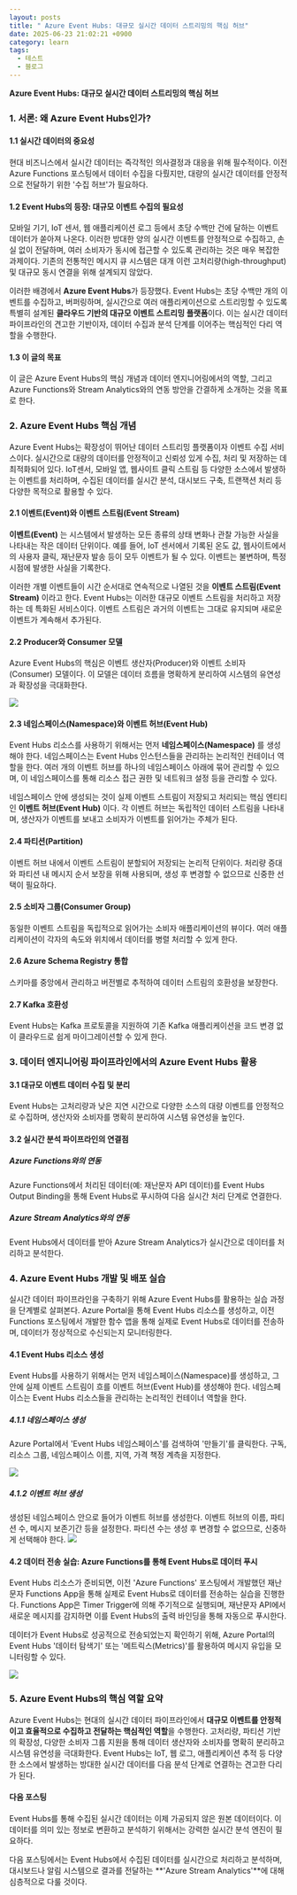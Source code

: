 ```yaml
---
layout: posts
title: " Azure Event Hubs: 대규모 실시간 데이터 스트리밍의 핵심 허브"
date: 2025-06-23 21:02:21 +0900
category: learn
tags:
  - 테스트
  - 블로그
---
```

 **Azure Event Hubs: 대규모 실시간 데이터 스트리밍의 핵심 허브**

### 1. 서론: 왜 Azure Event Hubs인가?

#### 1.1 실시간 데이터의 중요성

현대 비즈니스에서 실시간 데이터는 즉각적인 의사결정과 대응을 위해 필수적이다. 이전 Azure Functions 포스팅에서 데이터 수집을 다뤘지만, 대량의 실시간 데이터를 안정적으로 전달하기 위한 '수집 허브'가 필요하다.

#### 1.2 Event Hubs의 등장: 대규모 이벤트 수집의 필요성

모바일 기기, IoT 센서, 웹 애플리케이션 로그 등에서 초당 수백만 건에 달하는 이벤트 데이터가 쏟아져 나온다. 이러한 방대한 양의 실시간 이벤트를 안정적으로 수집하고, 손실 없이 전달하며, 여러 소비자가 동시에 접근할 수 있도록 관리하는 것은 매우 복잡한 과제이다. 기존의 전통적인 메시지 큐 시스템은 대개 이런 고처리량(high-throughput) 및 대규모 동시 연결을 위해 설계되지 않았다.

이러한 배경에서 **Azure Event Hubs**가 등장했다. Event Hubs는 초당 수백만 개의 이벤트를 수집하고, 버퍼링하며, 실시간으로 여러 애플리케이션으로 스트리밍할 수 있도록 특별히 설계된 **클라우드 기반의 대규모 이벤트 스트리밍 플랫폼**이다. 이는 실시간 데이터 파이프라인의 견고한 기반이자, 데이터 수집과 분석 단계를 이어주는 핵심적인 다리 역할을 수행한다.

#### 1.3 이 글의 목표

이 글은 Azure Event Hubs의 핵심 개념과 데이터 엔지니어링에서의 역할, 그리고 Azure Functions와 Stream Analytics와의 연동 방안을 간결하게 소개하는 것을 목표로 한다.
### 2. Azure Event Hubs 핵심 개념 

Azure Event Hubs는 확장성이 뛰어난 데이터 스트리밍 플랫폼이자 이벤트 수집 서비스이다. 실시간으로 대량의 데이터를 안정적이고 신뢰성 있게 수집, 처리 및 저장하는 데 최적화되어 있다. IoT센서, 모바일 앱, 웹사이트 클릭 스트림 등 다양한 소스에서 발생하는 이벤트를 처리하며, 수집된 데이터를 실시간 분석, 대시보드 구축, 트랜잭션 처리 등 다양한 목적으로 활용할 수 있다.

#### 2.1 이벤트(Event)와 이벤트 스트림(Event Stream)

**이벤트(Event)** 는 시스템에서 발생하는 모든 종류의 상태 변화나 관찰 가능한 사실을 나타내는 작은 데이터 단위이다. 예를 들어, IoT 센서에서 기록된 온도 값, 웹사이트에서의 사용자 클릭, 재난문자 발송 등이 모두 이벤트가 될 수 있다. 이벤트는 불변하며, 특정 시점에 발생한 사실을 기록한다.

이러한 개별 이벤트들이 시간 순서대로 연속적으로 나열된 것을 **이벤트 스트림(Event Stream)** 이라고 한다.
Event Hubs는 이러한 대규모 이벤트 스트림을 처리하고 저장하는 데 특화된 서비스이다. 이벤트 스트림은 과거의 이벤트는 그대로 유지되며 새로운 이벤트가 계속해서 추가된다.

#### 2.2 Producer와 Consumer 모델

Azure Event Hubs의 핵심은 이벤트 생산자(Producer)와 이벤트 소비자(Consumer) 모델이다. 이 모델은 데이터 흐름을 명확하게 분리하여 시스템의 유연성과 확장성을 극대화한다.

![](Pasted%20image%2020250707211810.png)
#### 2.3 네임스페이스(Namespace)와 이벤트 허브(Event Hub)

Event Hubs 리소스를 사용하기 위해서는 먼저 **네임스페이스(Namespace)** 를 생성해야 한다. 네임스페이스는 Event Hubs 인스턴스들을 관리하는 논리적인 컨테이너 역할을 한다. 여러 개의 이벤트 허브를 하나의 네임스페이스 아래에 묶어 관리할 수 있으며, 이 네임스페이스를 통해 리소스 접근 권한 및 네트워크 설정 등을 관리할 수 있다.

네임스페이스 안에 생성되는 것이 실제 이벤트 스트림이 저장되고 처리되는 핵심 엔티티인 **이벤트 허브(Event Hub)** 이다. 각 이벤트 허브는 독립적인 데이터 스트림을 나타내며, 생산자가 이벤트를 보내고 소비자가 이벤트를 읽어가는 주체가 된다.
#### 2.4 파티션(Partition)

이벤트 허브 내에서 이벤트 스트림이 분할되어 저장되는 논리적 단위이다. 처리량 증대와 파티션 내 메시지 순서 보장을 위해 사용되며, 생성 후 변경할 수 없으므로 신중한 선택이 필요하다.
#### 2.5 소비자 그룹(Consumer Group)

동일한 이벤트 스트림을 독립적으로 읽어가는 소비자 애플리케이션의 뷰이다. 여러 애플리케이션이 각자의 속도와 위치에서 데이터를 병렬 처리할 수 있게 한다.
#### 2.6 Azure Schema Registry 통합

스키마를 중앙에서 관리하고 버전별로 추적하여 데이터 스트림의 호환성을 보장한다.

#### 2.7 Kafka 호환성

Event Hubs는 Kafka 프로토콜을 지원하여 기존 Kafka 애플리케이션을 코드 변경 없이 클라우드로 쉽게 마이그레이션할 수 있게 한다.

### 3. 데이터 엔지니어링 파이프라인에서의 Azure Event Hubs 활용

#### 3.1 대규모 이벤트 데이터 수집 및 분리

Event Hubs는 고처리량과 낮은 지연 시간으로 다양한 소스의 대량 이벤트를 안정적으로 수집하며, 생산자와 소비자를 명확히 분리하여 시스템 유연성을 높인다.

#### 3.2 실시간 분석 파이프라인의 연결점

##### Azure Functions와의 연동
Azure Functions에서 처리된 데이터(예: 재난문자 API 데이터)를 Event Hubs Output Binding을 통해 Event Hubs로 푸시하여 다음 실시간 처리 단계로 연결한다.
##### Azure Stream Analytics와의 연동
Event Hubs에서 데이터를 받아 Azure Stream Analytics가 실시간으로 데이터를 처리하고 분석한다.

### 4. Azure Event Hubs 개발 및 배포 실습

실시간 데이터 파이프라인을 구축하기 위해 Azure Event Hubs를 활용하는 실습 과정을 단계별로 살펴본다. Azure Portal을 통해 Event Hubs 리소스를 생성하고, 이전 Functions 포스팅에서 개발한 함수 앱을 통해 실제로 Event Hubs로 데이터를 전송하며, 데이터가 정상적으로 수신되는지 모니터링한다.

#### 4.1 Event Hubs 리소스 생성

Event Hubs를 사용하기 위해서는 먼저 네임스페이스(Namespace)를 생성하고, 그 안에 실제 이벤트 스트림이 흐를 이벤트 허브(Event Hub)를 생성해야 한다. 네임스페이스는 Event Hubs 리소스들을 관리하는 논리적인 컨테이너 역할을 한다.

##### 4.1.1 네임스페이스 생성

Azure Portal에서 'Event Hubs 네임스페이스'를 검색하여 '만들기'를 클릭한다. 구독, 리소스 그룹, 네임스페이스 이름, 지역, 가격 책정 계측을 지정한다.

![](/assets/images/posts/create_eventHub_ns1.png)

##### 4.1.2 이벤트 허브 생성

생성된 네임스페이스 안으로 들어가 이벤트 허브를 생성한다. 이벤트 허브의 이름, 파티션 수, 메시지 보존기간 등을 설정한다. 파티션 수는 생성 후 변경할 수 없으므로, 신중하게 선택해야 한다.
![](/assets/images/posts/create_eventHub1.png)

#### 4.2 데이터 전송 실습: Azure Functions를 통해 Event Hubs로 데이터 푸시

Event Hubs 리소스가 준비되면, 이전 'Azure Functions' 포스팅에서 개발했던 재난문자 Functions App을 통해 실제로 Event Hubs로 데이터를 전송하는 실습을 진행한다. Functions App은 Timer Trigger에 의해 주기적으로 실행되며, 재난문자 API에서 새로운 메시지를 감지하면 이를 Event Hubs의 출력 바인딩을 통해 자동으로 푸시한다.

데이터가 Event Hubs로 성공적으로 전송되었는지 확인하기 위해, Azure Portal의 Event Hubs '데이터 탐색기' 또는 '메트릭스(Metrics)'를 활용하여 메시지 유입을 모니터링할 수 있다.

![](/assets/images/posts/eventHubs1.png)


### 5. Azure Event Hubs의 핵심 역할 요약

Azure Event Hubs는 현대의 실시간 데이터 파이프라인에서 **대규모 이벤트를 안정적이고 효율적으로 수집하고 전달하는 핵심적인 역할**을 수행한다. 고처리량, 파티션 기반의 확장성, 다양한 소비자 그룹 지원을 통해 데이터 생산자와 소비자를 명확히 분리하고 시스템 유연성을 극대화한다. Event Hubs는 IoT, 웹 로그, 애플리케이션 추적 등 다양한 소스에서 발생하는 방대한 실시간 데이터를 다음 분석 단계로 연결하는 견고한 다리가 된다.

#### 다음 포스팅 

Event Hubs를 통해 수집된 실시간 데이터는 이제 가공되지 않은 원본 데이터이다. 이 데이터를 의미 있는 정보로 변환하고 분석하기 위해서는 강력한 실시간 분석 엔진이 필요하다.

다음 포스팅에서는 Event Hubs에서 수집된 데이터를 실시간으로 처리하고 분석하며, 대시보드나 알림 시스템으로 결과를 전달하는 **'Azure Stream Analytics'**에 대해 심층적으로 다룰 것이다.
